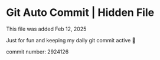 # Git Auto Commit | Hidden File

This file was added Feb 12, 2025

Just for fun and keeping my daily git commit active 🤪

commit number: 2924126
